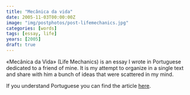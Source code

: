 ```yaml
---
title: "Mecânica da vida"
date: 2005-11-03T00:00:00Z
image: "img/postphotos/post-lifemechanics.jpg"
categories: [words]
tags: [essay, life]
years: [2005]
draft: true
---
```


«Mecânica da Vida» (Life Mechanics) is an essay I wrote in Portuguese dedicated to a friend of mine. It is my attempt to organize in a single text and share with him a bunch of ideas that were scattered in my mind.
<!--more-->

If you understand Portuguese you can find the article [here][1].

[1]: /pdf/mecanica_da_vida-nuno_godinho-2005.pdf